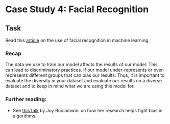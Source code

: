 # Case Study 4: Facial Recognition

## Task

Read this [article](https://www.nytimes.com/2018/02/09/technology/facial-recognition-race-artificial-intelligence.html?module=inline) on the use of facial recognition in machine learning.

### Recap

The data we use to train our model affects the results of our model. This can lead to discriminatory practices. If our model under-represents or over-represents different groups that can bias our results. Thus, it is important to evaluate the diversity in your dataset and evaluate our results on a diverse dataset and to keep in mind what we are using this model for.

### Further reading:

- See [this talk](https://www.ted.com/talks/joy_buolamwini_how_i_m_fighting_bias_in_algorithms) by Joy Buolamwini on how her research helps fight bias in algorithms.
